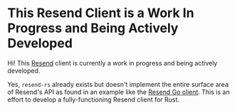# This Resend Client is a Work In Progress and Being Actively Developed

Hi! This [Resend](https://resend.com) client is currently a work in progress
and being actively developed.

Yes, `resend-rs` already exists but doesn't implement the entire surface
area of Resend's API as found in an example like the [Resend Go client](https://github.com/resendlabs/resend-go).
This is an effort to develop a fully-functioning Resend client for Rust.
